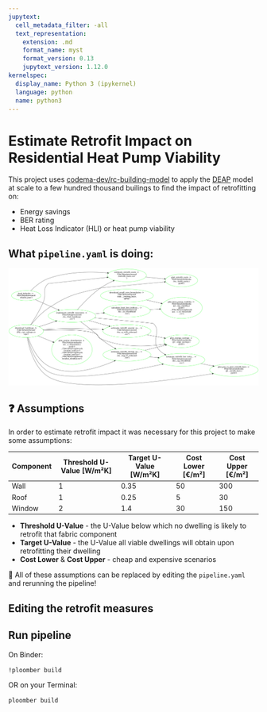 ```yaml
---
jupytext:
  cell_metadata_filter: -all
  text_representation:
    extension: .md
    format_name: myst
    format_version: 0.13
    jupytext_version: 1.12.0
kernelspec:
  display_name: Python 3 (ipykernel)
  language: python
  name: python3
---
```



# Estimate Retrofit Impact on Residential Heat Pump Viability

This project uses [codema-dev/rc-building-model](https://github.com/codema-dev/rc-building-model) to apply the [DEAP](https://www.seai.ie/home-energy/building-energy-rating-ber/) model at scale to a few hundred thousand builings to find the impact of retrofitting on:

- Energy savings
- BER rating
- Heat Loss Indicator (HLI) or heat pump viability 

## What `pipeline.yaml` is doing:

![pipeline.png](pipeline.png)

## ❓ Assumptions 
In order to estimate retrofit impact it was necessary for this project to make some assumptions:

| Component | Threshold U-Value [W/m²K] | Target U-Value [W/m²K] | Cost Lower [€/m²] | Cost Upper [€/m²]
| --- | --- | --- | --- | --- |
| Wall | 1 | 0.35 | 50 | 300 |
| Roof | 1 | 0.25 | 5 | 30 |
| Window | 2 | 1.4 | 30 | 150 |

- **Threshold U-Value** - the U-Value below which no dwelling is likely to retrofit that fabric component
- **Target U-Value** - the U-Value all viable dwellings will obtain upon retrofitting their dwelling
- **Cost Lower** & **Cost Upper** - cheap and expensive scenarios 

🔨 All of these assumptions can be replaced by editing the `pipeline.yaml` and rerunning the pipeline!

## Editing the retrofit measures



## Run pipeline

On Binder:

```{code-cell} ipython3
!ploomber build
```

OR on your Terminal:

```{code-cell} ipython3
ploomber build
```
